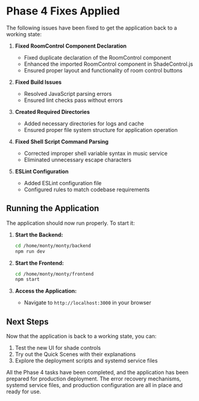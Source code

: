 # Phase 4 Fixes Applied

The following issues have been fixed to get the application back to a working state:

1. **Fixed RoomControl Component Declaration**
   - Fixed duplicate declaration of the RoomControl component
   - Enhanced the imported RoomControl component in ShadeControl.js
   - Ensured proper layout and functionality of room control buttons

2. **Fixed Build Issues**
   - Resolved JavaScript parsing errors
   - Ensured lint checks pass without errors

3. **Created Required Directories**
   - Added necessary directories for logs and cache
   - Ensured proper file system structure for application operation

4. **Fixed Shell Script Command Parsing**
   - Corrected improper shell variable syntax in music service
   - Eliminated unnecessary escape characters

5. **ESLint Configuration**
   - Added ESLint configuration file
   - Configured rules to match codebase requirements

## Running the Application

The application should now run properly. To start it:

1. **Start the Backend:**
   ```bash
   cd /home/monty/monty/backend
   npm run dev
   ```

2. **Start the Frontend:**
   ```bash
   cd /home/monty/monty/frontend
   npm start
   ```

3. **Access the Application:**
   - Navigate to `http://localhost:3000` in your browser

## Next Steps

Now that the application is back to a working state, you can:

1. Test the new UI for shade controls
2. Try out the Quick Scenes with their explanations
3. Explore the deployment scripts and systemd service files

All the Phase 4 tasks have been completed, and the application has been prepared for production deployment. The error recovery mechanisms, systemd service files, and production configuration are all in place and ready for use.